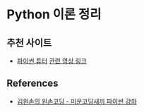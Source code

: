 # Python 이론 정리



## 추천 사이트
- [파이썬 튜터](http://pythontutor.com/) [관련 영상 링크](https://youtu.be/b3ituFojqU0?list=PLGPF8gvWLYyrkF85itdBHaOLSVbtdzBww&t=106)

## References
- [김왼손의 왼손코딩 - 미운코딩새끼 파이썬 강좌](https://youtu.be/c2mpe9Xcp0I?list=PLGPF8gvWLYyrkF85itdBHaOLSVbtdzBww)
